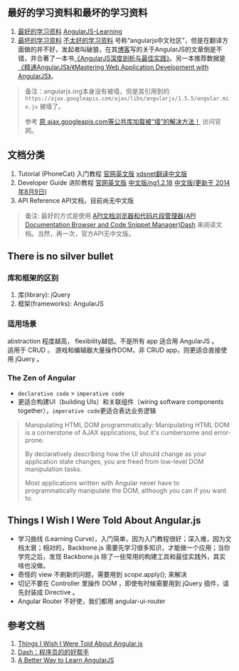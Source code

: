 ## 最好的学习资料和最坏的学习资料
1. [最好的学习资料](https:/docs.angularjs.org/) [AngularJS-Learning](https://github.com/jmcunningham/AngularJS-Learning)
2. [最坏的学习资料](https://www.baidu.com/) [不太好的学习资料](http://docs.angularjs.cn/) 号称“angularjs中文社区”，但是在翻译方面做的并不好，发起者叫破狼，在其[博客](http://greengerong.com/)写的关于AngularJS的文章倒是不错，并合著了一本书[《AngularJS深度剖析与最佳实践》](https://book.douban.com/subject/26708133/)。另一本推荐数据是[《精通AngularJS》/《Mastering Web Application Development with AngularJS》](https://book.douban.com/subject/26022847/)。

> 备注：angularjs.org本身没有被墙，但是其引用到的 `https://ajax.googleapis.com/ajax/libs/angularjs/1.5.5/angular.min.js` 被墙了。
> 
> 参考 [原 ajax.googleapis.com等公共库加载被“墙”的解决方法！](http://blog.csdn.net/xufei512/article/details/50323243) 访问官网。

## 文档分类
1. Tutorial (PhoneCat) 入门教程 [官网英文版](https://docs.angularjs.org/tutorial/) [xdsnet翻译中文版](https://xdsnet.gitbooks.io/angular-phonecat-book-zhcn/content/chapter0/chapter0.html)
2. Developer Guide 进阶教程 [官网英文版](https://docs.angularjs.org/guide) [中文版/ng1.2.18](http://docs.ngnice.com/guide) [中文版(更新于 2014年8月9日)](https://github.com/jingyanjiaoliu/angular-guide-zh)
3. API Reference API文档，目前尚无中文版

> 备注: 最好的方式是使用 [API文档浏览器和代码片段管理器(API Documentation Browser and Code Snippet Manager)Dash](https://kapeli.com/dash) 来阅读文档。当然，再一次，官方API无中文版。

## There is no silver bullet
### 库和框架的区别
1. 库(library): jQuery
2. 框架(frameworks): AngularJS

### 适用场景
abstraction 程度越高， flexibility越低。不是所有 app 适合用 AngularJS 。<br>
适用于 CRUD 。
游戏和编辑器大量操作DOM，非 CRUD app，则更适合直接使用 jQuery 。

### The Zen of Angular
* `declarative code` > `imperative code`
* 更适合构建UI（building UIs）和关联组件（wiring software components together），`imperative code`更适合表达业务逻辑

> Manipulating HTML DOM programmatically: Manipulating HTML DOM is a cornerstone of AJAX applications, but it's cumbersome and error-prone. 
> 
> By declaratively describing how the UI should change as your application state changes, you are freed from low-level DOM manipulation tasks.
> 
> Most applications written with Angular never have to programmatically manipulate the DOM, although you can if you want to.

## Things I Wish I Were Told About Angular.js

* 学习曲线 (Learning Curve)，入门简单，因为入门教程很好；深入难，因为文档太衰；相对的，Backbone.js 需要先学习很多知识，才能做一个应用；当你学完之后，发现 Backbone.js 除了一些常用的构建工具和最佳实践外，其实啥也没做。
* 奇怪的 view 不刷新的问题，需要用到 $scope.$apply(); 来解决
* 切记不要在 Controller 里操作 DOM ，即使有时候需要用到 jQuery 插件，请先封装成 Directive 。
* Angular Router 不好使，我们都用 angular-ui-router


## 参考文档
1. [Things I Wish I Were Told About Angular.js](http://ruoyusun.com/2013/05/25/things-i-wish-i-were-told-about-angular-js.html)
2. [Dash：程序员的的好帮手](http://blog.csdn.net/meegomeego/article/details/8798665)
3. [A Better Way to Learn AngularJS](https://thinkster.io/a-better-way-to-learn-angularjs) 

